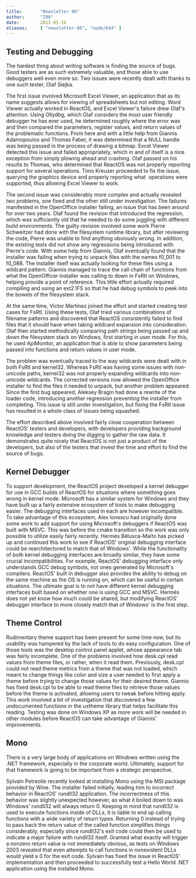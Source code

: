 ```yaml
---
title:       "Newsletter 96"
author:      "Z98"
date:        2013-05-16
aliases:     [ "newsletter-96", "node/643" ]
---
```


<h2>Testing and Debugging</h2>
<p>The hardest thing about writing software is finding the source of bugs. Good testers are as such extremely valuable, and those able to use debuggers well even more so. Two issues were recently dealt with thanks to one such tester, Olaf Siejka.</p>
<p>The first issue involved Microsoft Excel Viewer, an application that as its name suggests allows for viewing of spreadsheets but not editing. Word Viewer actually worked in ReactOS, and Excel Viewer&#39;s failure drew Olaf&#39;s attention. Using Ollydbg, which Olaf considers the most user friendly debugger he has ever used, he determined roughly where the error was and then compared the parameters, register values, and return values of the problematic functions. From here and with a little help from Giannis Adamopoulos and Thomas Faber, it was determined that a NULL handle was being passed in the process of drawing a bitmap. Excel Viewer detected this issue and failed appropriately, which in and of itself is a nice exception from simply plowing ahead and crashing. Olaf passed on his results to Thomas, who determined that ReactOS was not properly reporting support for several operations. Timo Kreuzer proceeded to fix the issue, querying the graphics device and properly reporting what &nbsp;operations were supported, thus allowing Excel Viewer to work.</p>
<p>The second issue was considerably more complex and actually revealed two problems, one fixed and the other still under investigation. The failures manifested in the OpenOffice installer failing, an issue that has been around for over two years. Olaf found the revision that introduced the regression, which was sufficiently old that he needed to do some juggling with different build environments. The guilty revision involved some work Pierre Schweitzer had done with the filesystem runtime library, but after reviewing the code, Pierre was unable to find anything obviously wrong. In addition, the existing tests did not show any regressions being introduced with Pierre&#39;s code. With some help from Giannis, Olaf eventually found that the installer was failing when trying to unpack files with the names f0_001 to f0_088. The installer itself was actually looking for these files using a wildcard pattern. Giannis managed to trace the call chain of functions from what the OpenOfficer installer was calling to down in FsRtl on Windows, helping provide a point of reference. This little effort actually required compiling and using an ext2 IFS so that he had debug symbols to peek into the bowels of the filesystem stack.</p>
<p>At the same time, Victor Martinez joined the effort and started creating test cases for FsRtl. Using these tests, Olaf tried various combinations of filename patterns and discovered that ReactOS consistently failed to find files that it should have when taking wildcard expansion into consideration. Olaf then started methodically comparing path strings being passed up and down the filesystem stack on Windows, first starting in user mode. For this, he used ApiMonitor, an application that is able to show parameters being passed into functions and return values in user mode.</p>
<p>The problem was eventually traced to the way wildcards were dealt with in both FsRtl and kernel32. Whereas FsRtl was having some issues with non-unicode paths, kernel32 was not properly expanding wildcards into non-unicode wildcards. The corrected versions now allowed the OpenOffice installer to find the files it needed to unpack, but another problem appeared. Since the first bug appeared, Aleksey Bragin had done a rewrite of the loader code, introducing another regression preventing the installer from completing. This issue is still under investigation, but fixing the FsRtl issue has resulted in a whole class of issues being squashed.</p>
<p>The effort described above involved fairly close cooperation between ReactOS&#39; testers and developers, with developers providing background knowledge and testers doing the digging to gather the raw data. It demonstrates quite nicely that ReactOS is not just a product of the developers, but also of the testers that invest the time and effort to find the source of bugs.</p>
<h2>Kernel Debugger</h2>
<p>To support development, the ReactOS project developed a kernel debugger for use in GCC builds of ReactOS for situations where something goes wrong in kernel mode. Microsoft has a similar system for Windows and they have built up a fairly extensive ecosystem of tools to make debugging easier. The debugging interfaces used in each are however incompatible. To take advantage of this ecosystem, Alex Ionescu had originally done some work to add support for using Microsoft&#39;s debuggers if ReactOS was built with MSVC. This was before the cmake transition so the work was only possible to utilize easily fairly recently. Hermès Bélusca-Maïto has picked up and continued this work to see if ReactOS&#39; original debugging interface could be rearchitectured to match that of Windows&#39;. While the functionality of both kernel debugging interfaces are broadly similar, they have some crucial incompatibilities. For example, ReactOS&#39; debugging interface only understands GCC debug symbols, not ones generated by Microsoft&#39;s compilers. ReactOS&#39; built in debugger also provides the ability to debug on the same machine as the OS is running on, which can be useful in certain situations. The ultimate goal is to not have different kernel debugging interfaces built based on whether one is using GCC and MSVC. Hermès does not yet know how much could be shared, but modifying ReactOS&#39; debugger interface to more closely match that of Windows&#39; is the first step.</p>
<h2>Theme Control</h2>
<p>Rudimentary theme support has been present for some time now, but its usability was hampered by the lack of tools to do easy configuration. One of those tools was the desktop control panel applet, whose appearance tab was fairly incomplete. One of the problems involved how desk.cpl read values from theme files, or rather, when it read them. Previously, desk.cpl could not read theme metrics from a theme that was not loaded, which meant to change things like color and size a user needed to first apply a theme before trying to change those values for their desired theme. Giannis has fixed desk.cpl to be able to read theme files to retrieve those values before the theme is activated, allowing users to tweak before hitting apply. This work involved a bit of investigation that discovered a few undocumented functions in the uxtheme library that helps facilitate this reading. Testing was done on Windows XP as more work will be needed in other modules before ReactOS can take advantage of Giannis&#39; improvements.</p>
<h2>Mono</h2>
<p>There is a very large body of applications on Windows written using the .NET framework, especially in the corporate world. Ultimately, support for that framework is going to be important from a strategic perspective.</p> <p>Sylvain Petreolle recently looked at installing Mono using the MSI package provided by Wine. The installer failed initially, leading him to incorrect behavior in ReactOS&#39; rundll32 application. The incorrectness of this behavior was slightly unexpected however, as what it boiled down to was Windows&#39; rundll32 will always return 0. Keeping in mind that rundll32 is used to execute functions inside of DLLs, it is liable to end up calling functions with a wide variety of return types. Returning 0 instead of trying to pass back the return value of the called function simplifies things considerably, especially since rundll32&#39;s exit code could then be used to indicate a major failure with rundll32 itself. Granted what exactly will trigger a nonzero return value is not immediately obvious, as tests on Windows 2003 revealed that even attempts to call functions in nonexistent DLLs would yield a 0 for the exit code. Sylvain has fixed the issue in ReactOS&#39; implementation and then proceeded to successfully test a Hello World .NET application using the installed Mono.</p>
